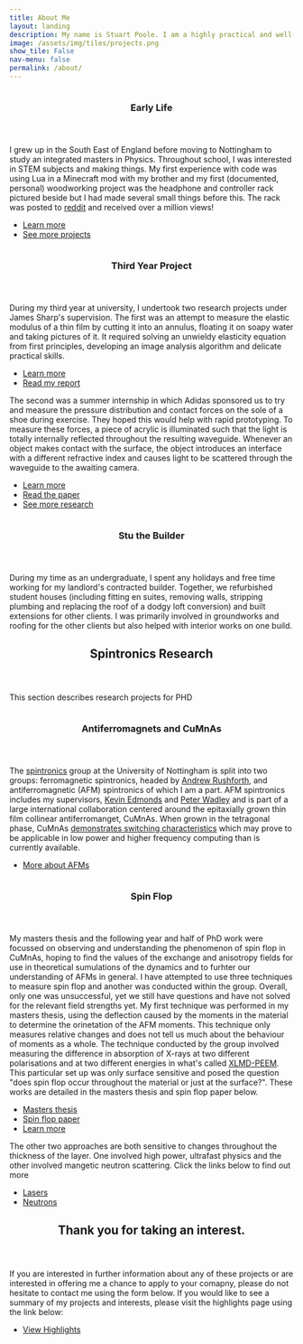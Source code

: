 ```yaml
---
title: About Me
layout: landing
description: My name is Stuart Poole. I am a highly practical and well-rounded postgraduate researcher in Spintronics at the School of Physics and Astronomy at The Univeristy of Nottingham. I have already undertaken many personal projects in electronics, woodworking and 3D modelling/design but am always willing to jump in the deep end. Below you will see a timeline and summary of these projects with links to find out more.
image: /assets/img/tiles/projects.png
show_tile: False
nav-menu: false
permalink: /about/
---
```


<!-- Main -->
<div id="main">

<!-- Two -->
<section id="two" class="spotlights">
	<section>
		<a href="/projects/peripheral_rack_images/" class="image">
			<img src="{% link /assets/img/projects/rack/01 - Final Product.jpg %}" alt="" data-position="center center" />
		</a>
		<div class="content">
			<div class="inner">
				<header class="major">
					<h3>Early Life</h3>
				</header>
				<p> I grew up in the South East of England before moving to Nottingham to study an 
                integrated masters in Physics. Throughout school, I was interested in STEM subjects and making things. 
                My first experience with code was using Lua in a Minecraft mod with my brother and my first (documented, 
                personal) woodworking project was the headphone and controller rack pictured beside but I had made 
                several small things before this. The rack was posted to <a href="https://reddit.com">reddit</a> and 
                received over a million views!</p>
				<ul class="actions">
					<li><a href="/projects/peripheral_rack/" class="button">Learn more</a></li>
					<li><a href="/projects/" class="button">See more projects</a></li>
				</ul>
			</div>
		</div>
	</section>
	<section>
		<a href="/research/thin_film/" class="image">
			<img src="{% link assets/img/research/thin/newWrinkledImage-39-66-a=39-b=90.png %}" alt="" data-position="center center" />
		</a>
		<div class="content">
			<div class="inner">
				<header class="major">
					<h3>Third Year Project</h3>
				</header>
				<p>During my third year at university, I undertook two research projects under 
				<a hred="https://twitter.com/JamesSSharp">James Sharp's</a> supervision. The first was an attempt to 
				measure the elastic modulus of a thin film by cutting it into an annulus, floating it on soapy water and
				 taking pictures of it. It required solving an unwieldy elasticity equation from first principles, 
				 developing an image analysis algorithm and delicate practical skills.</p>
				<ul class="actions">
					<li><a href="/research/thin_film/" class="button">Learn more</a></li>
					<li><a href="assets/pdfs/Thin Film Wrinkling.pdf" target="_blank" class="button">Read my report</a></li>
				</ul>
                <p>The second was a summer internship in which Adidas sponsored us to try and measure the pressure 
                distribution and contact forces on the sole of a shoe during exercise. They hoped this would help with 
                rapid prototyping. To measure these forces, a piece of acrylic is illuminated such that the light is 
                totally internally reflected throughout the resulting waveguide. Whenever an object makes contact with 
                the surface, the object introduces an interface with a different refractive index and causes light to 
                be scattered through the waveguide to the awaiting camera. </p>
                <ul class="actions">
                    <li><a href="/research/contact_forces/" class="button">Learn more</a></li>
                    <li><a href="https://journals.aps.org/prapplied/abstract/10.1103/PhysRevApplied.10.034051" target="_blank" class="button">Read the paper</a></li>
                    <li><a href="/research/" class="button">See more research</a></li>
                </ul>
			</div>
		</div>
	</section>
	<section>
		<a href="generic.html" class="image">
			<img src="{% link assets/images/pic09.jpg %}" alt="" data-position="top center" />
		</a>
		<div class="content">
			<div class="inner">
				<header class="major">
					<h3>Stu the Builder</h3>
				</header>
				<p>During my time as an undergraduate, I spent any holidays and free time working for my landlord's 
				contracted builder. Together, we refurbished student houses (including fitting en suites, removing 
				walls, stripping plumbing and replacing the roof of a dodgy loft conversion) and built extensions for 
				other clients. I was primarily involved in groundworks and roofing for the other clients but also helped
				 with interior works on one build.</p>
			</div>
		</div>
	</section>
</section>

<!-- Three -->
<section id="three" class="spotlights">
	<div class="inner">
		<header class="major">
			<h2>Spintronics Research</h2>
		</header>
		<p>This section describes research projects for PHD</p>
	</div>
</section>

<!-- Four -->
<section id="four" class="spotlights">
	<section>
		<a href="" class="image">
			<img src="{% link assets/img/research/spinflop/CuMnAs.png%}" alt="" data-position="center center" />
		</a>
		<div class="content">
			<div class="inner">
				<header class="major">
					<h3>Antiferromagnets and CuMnAs</h3>
				</header>
				<p> The <a href="https://en.wikipedia.org/wiki/Spintronics">spintronics</a> group at the University of 
				Nottingham is split into two groups: ferromagnetic spintronics, headed by 
				<a href="https://www.nottingham.ac.uk/physics/people/andrew.rushforth">Andrew Rushforth</a>, and 
				antiferromagnetic (AFM) spintronics of which I am a part. AFM spintronics includes my supervisors, 
				<a href="https://www.nottingham.ac.uk/Physics/People/kevin.edmonds">Kevin Edmonds</a> and
				 <a href="https://www.nottingham.ac.uk/physics/people/peter.wadley">Peter Wadley</a> and is part of a 
				 large international collaboration centered around the 
				epitaxially grown thin film collinear antiferromanget, CuMnAs. When grown in the tetragonal phase, 
				CuMnAs <a href="https://scholar.google.com/scholar?cluster=1087947713284700550&hl=en&as_sdt=0,5">demonstrates 
				switching characteristics</a> which may prove to be applicable in low power and higher frequency 
				computing than is currently available.</p>
				<!-- # todo: need to write about supervisors and works and applications (briefly) and links to good sources of further info.-->
				<ul class="actions">
					<li><a href="https://scholar.google.com/scholar?cluster=7807042199177913451&hl=en&as_sdt=0,5" class="button">More about AFMs</a></li>
				</ul>
			</div>
		</div>
	</section>
	<section>
		<a href="/research/neutrons" class="image">
			<img src="{% link assets/img/research/spinflop/xmld.png %}" alt="" data-position="center center" />
		</a>
		<div class="content">
			<div class="inner">
				<header class="major">
					<h3>Spin Flop</h3>
				</header>
				<p> My masters thesis and the following year and half of PhD work were focussed on observing and 
				understanding the phenomenon of spin flop in CuMnAs, hoping to find the values of the exchange and 
				anisotropy fields for use in theoretical sumulations of the dynamics and to furhter our understanding of
				 AFMs in general. I have attempted to use three techniques to measure spin flop and another was 
				 conducted within the group. Overall, only one was unsuccessful, yet we still have questions and have 
				 not solved for the relevant field strengths yet. My first technique was performed in my masters thesis,
				  using the deflection caused by the moments in the material to determine the orinetation of the AFM 
				  moments. This technique only measures relative changes and does not tell us much about the behaviour 
				  of moments as a whole. The technique conducted by the group involved measuring the difference in 
				  absorption of X-rays at two different polarisations and at two different energies in what's called 
				  <a target="_blank" href="https://www.diamond.ac.uk/Instruments/Techniques/Spectroscopy/XMLD.html">XLMD-PEEM</a>. 
				  This particular set up was only surface sensitive and posed the question "does spin flop occur 
				  throughout the material or just at the surface?". These works are detailed in the masters thesis and spin flop paper below.</p>
                <ul class="actions">
                    <li><a href="assets/pdf/spin_flop.pdf/" class="button">Masters thesis</a></li>
                    <li><a href="https://scholar.google.com/scholar?cluster=17203867773406290981&hl=en&as_sdt=0,5" target="_blank" class="button">Spin flop paper</a></li>
                    <li><a href="/research/spin_flop/" class="button">Learn more</a></li>
                </ul>
                <p>The other two approaches are both sensitive to changes throughout the thickness of the layer. One 
                involved high power, ultrafast physics and the other involved mangetic neutron scattering. Click the 
                links below to find out more </p>
				<ul class="actions">
                    <li><a href="/research/lasers/" class="button">Lasers</a></li>
                    <li><a href="/research/neutrons" class="button">Neutrons</a></li>
				</ul>
			</div>
		</div>
	</section>

</section>

<!-- Closing remarks -->
<section id="five">
	<div class="inner">
		<header class="major">
			<h2>Thank you for taking an interest.</h2>
		</header>
		<p>If you are interested in further information about any of these projects or are interested in offering me a chance to apply to your comapny, please do not hesitate to contact me using the form below. If you would like to see a summary of my projects and interests, please visit the highlights page using the link below:</p>
		<ul class="actions">
			<li><a href="/highlights/" class="button next"> View Highlights</a></li>
		</ul>
	</div>
</section>

</div>
